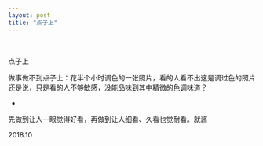 ```yaml
---
layout: post
title: "点子上"
---
```


  
&nbsp;
&nbsp;


点子上

做事做不到点子上：花半个小时调色的一张照片，看的人看不出这是调过色的照片
<br>还是说，只是看的人不够敏感，没能品味到其中精微的色调味道？

*

先做到让人一眼觉得好看，再做到让人细看、久看也觉耐看。就酱

2018.10